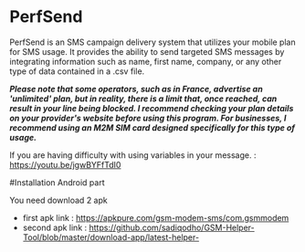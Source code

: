 # PerfSend
PerfSend is an SMS campaign delivery system that utilizes your mobile plan for SMS usage. It provides the ability to send targeted SMS messages by integrating information such as name, first name, company, or any other type of data contained in a .csv file.

***Please note that some operators, such as in France, advertise an 'unlimited' plan, but in reality, there is a limit that, once reached, can result in your line being blocked. I recommend checking your plan details on your provider's website before using this program. For businesses, I recommend using an M2M SIM card designed specifically for this type of usage.***

If you are having difficulty with using variables in your message. : https://youtu.be/jgwBYFfTdI0

#Installation Android part

You need download 2 apk 
- first apk link : https://apkpure.com/gsm-modem-sms/com.gsmmodem
- second apk link : https://github.com/sadiqodho/GSM-Helper-Tool/blob/master/download-app/latest-helper-

